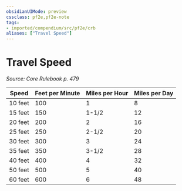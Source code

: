 ```yaml
---
obsidianUIMode: preview
cssclass: pf2e,pf2e-note
tags:
- imported/compendium/src/pf2e/crb
aliases: ["Travel Speed"]
---
```

# Travel Speed  
*Source: Core Rulebook p. 479*  

| Speed | Feet per Minute | Miles per Hour | Miles per Day |
|-------|-----------------|----------------|---------------|
| 10 feet | 100 | 1 | 8 |
| 15 feet | 150 | 1-1/2 | 12 |
| 20 feet | 200 | 2 | 16 |
| 25 feet | 250 | 2-1/2 | 20 |
| 30 feet | 300 | 3 | 24 |
| 35 feet | 350 | 3-1/2 | 28 |
| 40 feet | 400 | 4 | 32 |
| 50 feet | 500 | 5 | 40 |
| 60 feet | 600 | 6 | 48 |